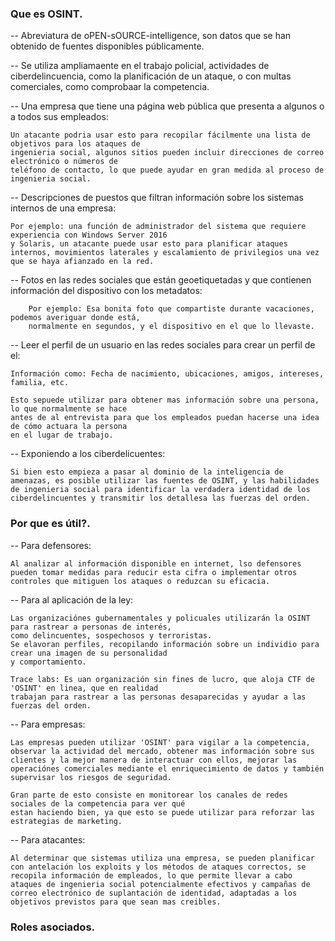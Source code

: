 ### Que es OSINT.


-- Abreviatura de oPEN-sOURCE-intelligence, son datos que se han obtenido de fuentes disponibles públicamente.

-- Se utiliza ampliamaente en el trabajo policial, actividades de ciberdelincuencia, como la planificación de un ataque, o con multas comerciales, como comprobaar la competencia.



-- Una empresa que tiene una página web pública que presenta a algunos o a todos sus empleados:

    Un atacante podria usar esto para recopilar fácilmente una lista de objetivos para los ataques de 
    ingenieria social, algunos sitios pueden incluir direcciones de correo electrónico o números de 
    teléfono de contacto, lo que puede ayudar en gran medida al proceso de ingenieria social.


-- Descripciones de puestos que filtran información sobre los sistemas internos de una empresa:

    Por ejemplo: una función de administrador del sistema que requiere experiencia con Windows Server 2016 
    y Solaris, un atacante puede usar esto para planificar ataques internos, movimientos laterales y escalamiento de privilegios una vez que se haya afianzado en la red.


-- Fotos en las redes sociales que están geoetiquetadas y que contienen información del dispositivo con 
    los metadatos: 

        Por ejemplo: Esa bonita foto que compartiste durante vacaciones, podemos averiguar donde está, 
        normalmente en segundos, y el dispositivo en el que lo llevaste.


-- Leer el perfil de un usuario en las redes sociales para crear un perfil de el:

    Información como: Fecha de nacimiento, ubicaciones, amigos, intereses, familia, etc.

    Esto sepuede utilizar para obtener mas información sobre una persona, lo que normalmente se hace 
    antes de al entrevista para que los empleados puedan hacerse una idea de cómo actuara la persona 
    en el lugar de trabajo.


-- Exponiendo a los ciberdelicuentes:

    Si bien esto empieza a pasar al dominio de la inteligencia de amenazas, es posible utilizar las fuentes de OSINT, y las habilidades de ingenieria social para identificar la verdadera identidad de los 
    ciberdelincuentes y transmitir los detallesa las fuerzas del orden.


    
### Por que es útil?.


-- Para defensores:

    Al analizar al información disponible en internet, lso defensores pueden tomar medidas para reducir esta cifra o implementar otros controles que mitiguen los ataques o reduzcan su eficacia.



-- Para al aplicación de la ley:

    Las organizaciónes gubernamentales y policuales utilizarán la OSINT para rastrear a personas de interés, 
    como delincuentes, sospechosos y terroristas.
    Se elavoran perfiles, recopilando información sobre un individio para crear una imagen de su personalidad 
    y comportamiento.

    Trace labs: Es uan organización sin fines de lucro, que aloja CTF de 'OSINT' en linea, que en realidad 
    trabajan para rastrear a las personas desaparecidas y ayudar a las fuerzas del orden.


-- Para empresas:

    Las empresas pueden utilizar 'OSINT' para vigilar a la competencia, observar la actividad del mercado, obtener mas información sobre sus clientes y la mejor manera de interactuar con ellos, mejorar las 
    operaciónes comerciales mediante el enriquecimiento de datos y también supervisar los riesgos de seguridad.

    Gran parte de esto consiste en monitorear los canales de redes sociales de la competencia para ver qué 
    estan haciendo bien, ya que esto se puede utilizar para reforzar las estrategias de marketing.



-- Para atacantes:

    Al determinar que sistemas utiliza una empresa, se pueden planificar con antelación los exploits y los métodos de ataques correctos, se recopila información de empleados, lo que permite llevar a cabo ataques de ingenieria social potencialmente efectivos y campañas de correo electrónico de suplantación de identidad, adaptadas a los objetivos previstos para que sean mas creibles.




### Roles asociados.